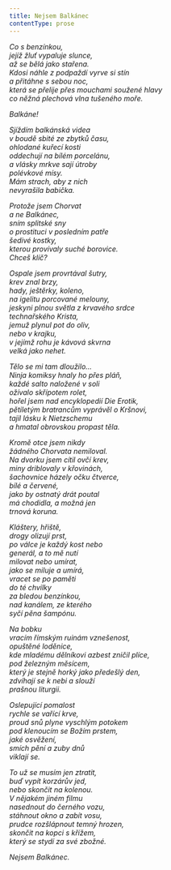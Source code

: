 ```yaml
---
title: Nejsem Balkánec
contentType: prose
---
```


<section>

_Co s benzínkou,  
jejíž žluť vypaluje slunce,  
až se bělá jako stařena.  
Kdosi náhle z podpaždí vyrve si stín  
a přitáhne s sebou noc,  
která se přelije přes mouchami soužené hlavy  
co něžná plechová vlna tušeného moře._

</section>

<section>

_Balkáne!_

</section>

<section>

_Sjíždím balkánská videa  
v boudě sbité ze zbytků času,  
ohlodané kuřecí kosti  
oddechují na bílém porcelánu,  
a vlásky mrkve sají útroby  
polévkové mísy.  
Mám strach, aby z nich  
nevyrašila babička._

</section>

<section>

_Protože jsem Chorvat  
a ne Balkánec,  
sním splitské sny  
o prostituci v posledním patře  
šedivé kostky,  
kterou provívaly suché borovice.  
Chceš klíč?_

</section>

<section>

_Ospale jsem provrtával šutry,  
krev znal brzy,  
hady, ještěrky, koleno,  
na igelitu porcované melouny,  
jeskyni plnou světla z krvavého srdce  
technařského Krista,  
jemuž plynul pot do oliv,  
nebo v krajku,  
v jejímž rohu je kávová skvrna  
velká jako nehet._

</section>

<section>

_Tělo se mi tam dloužilo…  
Ninja komiksy hnaly ho přes pláň,  
každé salto naložené v soli  
ožívalo skřípotem rolet,  
hořel jsem nad encyklopedií Die Erotik,  
pětiletým bratrancům vyprávěl o Kršnovi,  
tajil lásku k Nietzschemu  
a hmatal obrovskou propast těla._

</section>

<section>

_Kromě otce jsem nikdy  
žádného Chorvata nemiloval.  
Na dvorku jsem cítil ovčí krev,  
miny driblovaly v křovinách,  
šachovnice házely očku čtverce,  
bílé a červené,  
jako by ostnatý drát poutal  
má chodidla, a možná jen  
trnová koruna._

</section>

<section>

_Kláštery, hřiště,  
drogy olizují prst,  
po válce je každý kost nebo  
generál, a to mě nutí  
milovat nebo umírat,  
jako se miluje a umírá,  
vracet se po paměti  
do té chvilky  
za bledou benzínkou,  
nad kanálem, ze kterého  
syčí pěna šampónu._

</section>

<section>

_Na bobku  
vracím římským ruinám vznešenost,  
opuštěné loděnice,  
kde mladému dělníkovi azbest zničil plíce,  
pod železným měsícem,  
který je stejně horký jako předešlý den,  
zdvíhají se k nebi a slouží  
prašnou liturgii._

</section>

<section>

_Oslepující pomalost  
rychle se vařící krve,  
proud snů plyne vyschlým potokem  
pod klenoucím se Božím prstem,  
jaké osvěžení,  
smích pění a zuby dnů  
viklají se._

</section>

<section>

_To už se musím jen ztratit,  
buď vypít korzárův jed,  
nebo skončit na kolenou.  
V nějakém jiném filmu  
nasednout do černého vozu,  
stáhnout okno a zabít vosu,  
prudce rozšlápnout temný hrozen,  
skončit na kopci s křížem,  
který se stydí za své zbožné._

</section>

<section>

_Nejsem Balkánec._

</section>
